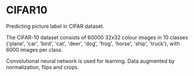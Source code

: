# CIFAR10
Predicting picture label in CIFAR dataset. 

The CIFAR-10 dataset consists of 60000 32x32 colour images
in 10 classes ('plane', 'car', 'bird', 'cat', 'deer', 'dog', 'frog', 'horse', 'ship', 'truck'),
with 6000 images per class.

Convolutional neural network is used for learning. 
Data augmented by normalization, flips and crops.
